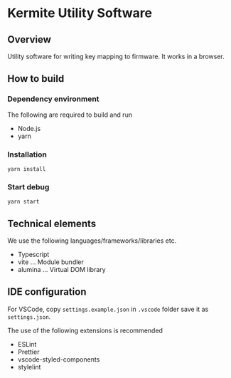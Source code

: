 # Kermite Utility Software

## Overview
Utility software for writing key mapping to firmware.
It works in a browser.

## How to build

### Dependency environment

The following are required to build and run

- Node.js
- yarn
### Installation

```
yarn install
```

### Start debug

```
yarn start
```
## Technical elements

We use the following languages/frameworks/libraries etc.
- Typescript
- vite ... Module bundler
- alumina ... Virtual DOM library

## IDE configuration

For VSCode, copy `settings.example.json` in `.vscode` folder save it as `settings.json`.

The use of the following extensions is recommended
* ESLint
* Prettier
* vscode-styled-components
* stylelint
